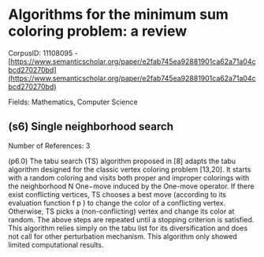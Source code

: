 # Algorithms for the minimum sum coloring problem: a review

CorpusID: 11108095 - [https://www.semanticscholar.org/paper/e2fab745ea92881901ca62a71a04cbcd270270bd](https://www.semanticscholar.org/paper/e2fab745ea92881901ca62a71a04cbcd270270bd)

Fields: Mathematics, Computer Science

## (s6) Single neighborhood search
Number of References: 3

(p6.0) The tabu search (TS) algorithm proposed in [8] adapts the tabu algorithm designed for the classic vertex coloring problem [13,20]. It starts with a random coloring and visits both proper and improper colorings with the neighborhood N One−move induced by the One-move operator. If there exist conflicting vertices, TS chooses a best move (according to its evaluation function f p ) to change the color of a conflicting vertex. Otherwise, TS picks a (non-conflicting) vertex and change its color at random. The above steps are repeated until a stopping criterion is satisfied. This algorithm relies simply on the tabu list for its diversification and does not call for other perturbation mechanism. This algorithm only showed limited computational results.
